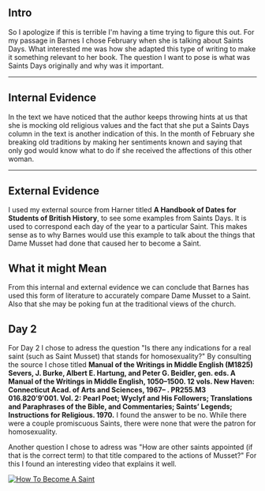 Intro
-----

So I apologize if this is terrible I'm having a time trying to figure this out. For my passage in Barnes I chose February when she is talking about Saints Days. What interested me was how she adapted this type of writing to make it something relevant to her book. The question I want to pose is what was Saints Days originally and why was it important. 

----------


Internal Evidence 
-------------

In the text we have noticed that the author keeps throwing hints at us that she is mocking old religious values and the fact that she put a Saints Days column in the text is another indication of this. In the month of February she breaking old traditions by making her sentiments known and saying that only god would know what to do if she received the affections of this other woman. 




----------


External Evidence 
-------------------

I used my external source from Harner titled **A Handbook of Dates for Students of British History**, to see some examples from Saints Days. It is used to correspond each day of the year to a particular Saint. This makes sense as to why Barnes would use this example to talk about the things that Dame Musset had done that caused her to become a Saint. 




What it might Mean 
-------------
From this internal and external evidence we can conclude that Barnes has used this form of literature to accurately compare Dame Musset to a Saint. Also that she may be poking fun at the traditional views of the church. 



Day 2
-------------
For Day 2 I chose to adress the question "Is there any indications for a real saint (such as Saint Musset) that stands for homosexuality?" By consulting the source I chose titled **Manual of the Writings in Middle English (M1825)
Severs, J. Burke, Albert E. Hartung, and Peter G. Beidler, gen. eds. A Manual of the Writings in Middle English, 1050–1500. 12 vols. New Haven: Connecticut Acad. of Arts and Sciences, 1967– . PR255.M3 016.820′9′001. Vol. 2: Pearl Poet; Wyclyf and His Followers; Translations and Paraphrases of the Bible, and Commentaries; Saints’ Legends; Instructions for Religious. 1970.** I found the answer to be no. While there were a couple promiscuous Saints, there were none that were the patron for homosexuality. 

Another question I chose to adress was "How are other saints appointed (if that is the correct term) to that title compared to the actions of Musset?" For this I found an interesting video that explains it well. 

[![How To Become A Saint](https://img.youtube.com/vi/VID/0.jpg)](https://www.youtube.com/watch?v=o5JA1LTWc7M)
